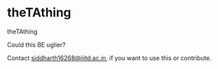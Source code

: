 # theTAthing
theTAthing

Could this BE uglier?

Contact siddharth16268@iiitd.ac.in, if you want to use this or contribute. 
